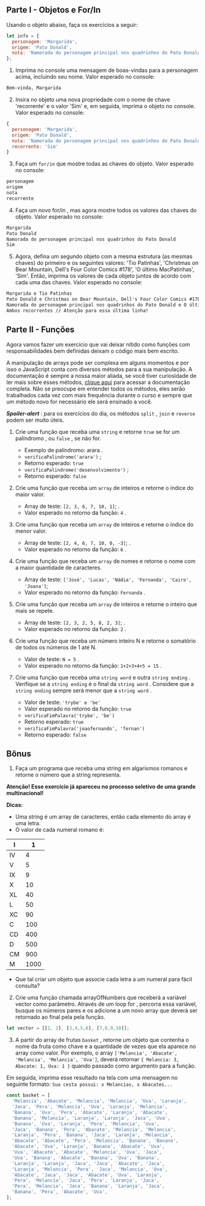## Parte I - Objetos e For/In
Usando o objeto abaixo, faça os exercícios a seguir:

```js
let info = {
  personagem: 'Margarida',
  origem: 'Pato Donald',
  nota: 'Namorada do personagem principal nos quadrinhos do Pato Donald',
};
```

1. Imprima no console uma mensagem de boas-vindas para a personagem acima, incluindo seu nome. Valor esperado no console:

```txt
Bem-vinda, Margarida
```

2. Insira no objeto uma nova propriedade com o nome de chave 'recorrente' e o valor 'Sim' e, em seguida, imprima o objeto no console. Valor esperado no console:

```js
{
  personagem: 'Margarida',
  origem: 'Pato Donald',
  nota: 'Namorada do personagem principal nos quadrinhos do Pato Donald',
  recorrente: 'Sim'
}
```

3. Faça um `for/in` que mostre todas as chaves do objeto. Valor esperado no console:

```txt
personagem
origem
nota
recorrente
```

4. Faça um novo for/in , mas agora mostre todos os valores das chaves do objeto. Valor esperado no console:

```txt
Margarida
Pato Donald
Namorada do personagem principal nos quadrinhos do Pato Donald
Sim
```

5. Agora, defina um segundo objeto com a mesma estrutura (as mesmas chaves) do primeiro e os seguintes valores: 'Tio Patinhas', 'Christmas on Bear Mountain, Dell's Four Color Comics #178', 'O último MacPatinhas', 'Sim'. Então, imprima os valores de cada objeto juntos de acordo com cada uma das chaves. Valor esperado no console:

```txt
Margarida e Tio Patinhas
Pato Donald e Christmas on Bear Mountain, Dell's Four Color Comics #178
Namorada do personagem principal nos quadrinhos do Pato Donald e O último MacPatinhas
Ambos recorrentes // Atenção para essa última linha!
```

## Parte II - Funções
Agora vamos fazer um exercício que vai deixar nítido como funções com responsabilidades bem definidas deixam o código mais bem escrito.

A manipulação de arrays pode ser complexa em alguns momentos e por isso o JavaScript conta com diversos métodos para a sua manipulação. A documentação é sempre a nossa maior aliada, se você tiver curiosidade de ler mais sobre esses métodos, [clique aqui](https://developer.mozilla.org/en-US/docs/Web/JavaScript/Reference/Global_Objects/Array) para acessar a documentação completa. Não se preocupe em entender todos os métodos, eles serão trabalhados cada vez com mais frequência durante o curso e sempre que um método novo for necessário ele será ensinado a você.

**_Spoiler-alert_** : para os exercícios do dia, os métodos `split` , `join` e `reverse` podem ser muito úteis.

1. Crie uma função que receba uma `string` e retorne `true` se for um palíndromo , ou `false` , se não for.
    - Exemplo de palíndromo: arara .
    - `verificaPalindrome('arara')` ;
    - Retorno esperado: `true`
    - `verificaPalindrome('desenvolvimento')` ;
    - Retorno esperado: `false`

2. Crie uma função que receba um `array` de inteiros e retorne o índice do maior valor.
    - Array de teste: `[2, 3, 6, 7, 10, 1]`; .
    - Valor esperado no retorno da função: `4` .

3. Crie uma função que receba um `array` de inteiros e retorne o índice do menor valor.
    - Array de teste: `[2, 4, 6, 7, 10, 0, -3]`; .
    - Valor esperado no retorno da função: `6` .

4. Crie uma função que receba um `array` de nomes e retorne o nome com a maior quantidade de caracteres.
    - Array de teste: `['José', 'Lucas', 'Nádia', 'Fernanda', 'Cairo', 'Joana']`;
    - Valor esperado no retorno da função: `Fernanda` .

5. Crie uma função que receba um `array` de inteiros e retorne o inteiro que mais se repete.
    - Array de teste: `[2, 3, 2, 5, 8, 2, 3]`; .
    - Valor esperado no retorno da função: `2` .

6. Crie uma função que receba um número inteiro N e retorne o somatório de todos os números de 1 até N.
    - Valor de teste: `N = 5` .
    - Valor esperado no retorno da função: `1+2+3+4+5 = 15` .

7. Crie uma função que receba uma `string word` e outra `string ending` . Verifique se a `string ending` é o final da `string word` . Considere que a `string ending` sempre será menor que a `string word` .
    - Valor de teste: `'trybe' e 'be'`
    - Valor esperado no retorno da função: `true`
    - `verificaFimPalavra('trybe', 'be')`
    - Retorno esperado: `true`
    - `verificaFimPalavra('joaofernando', 'fernan')`
    - Retorno esperado: `false`

## Bônus
1. Faça um programa que receba uma string em algarismos romanos e retorne o número que a string representa.

**Atenção! Esse exercício já apareceu no processo seletivo de uma grande multinacional!**

**Dicas:**
  - Uma string é um array de caracteres, então cada elemento do array é uma letra.
  - O valor de cada numeral romano é:

| I   | 1    |
| --- | ---- |
| IV  | 4    |
| V   | 5    |
| IX  | 9    |
| X   | 10   |
| XL  | 40   |
| L   | 50   |
| XC  | 90   |
| C   | 100  |
| CD  | 400  |
| D   | 500  |
| CM  | 900  |
| M   | 1000 |

- Que tal criar um objeto que associe cada letra a um numeral para fácil consulta?

2. Crie uma função chamada arrayOfNumbers que receberá a variável vector como parâmetro. Através de um loop for , percorra essa variável, busque os números pares e os adicione a um novo array que deverá ser retornado ao final pela pela função.

```js
let vector = [[1, 2], [3,4,5,6], [7,8,9,10]];
```

3. A partir do array de frutas `basket` , retorne um objeto que contenha o nome da fruta como chave e a quantidade de vezes que ela aparece no array como valor. Por exemplo, o array `['Melancia', 'Abacate', 'Melancia', 'Melancia', 'Uva']`, deverá retornar `{ Melancia: 3, Abacate: 1, Uva: 1 }` quando passado como argumento para a função.

Em seguida, imprima esse resultado na tela com uma mensagem no seguinte formato: `Sua cesta possui: x Melancias, x Abacates...`

```js
const basket = [
  'Melancia', 'Abacate', 'Melancia', 'Melancia', 'Uva', 'Laranja',
  'Jaca', 'Pera', 'Melancia', 'Uva', 'Laranja', 'Melancia',
  'Banana', 'Uva', 'Pera', 'Abacate', 'Laranja', 'Abacate',
  'Banana', 'Melancia', 'Laranja', 'Laranja', 'Jaca', 'Uva',
  'Banana', 'Uva', 'Laranja', 'Pera', 'Melancia', 'Uva',
  'Jaca', 'Banana', 'Pera', 'Abacate', 'Melancia', 'Melancia',
  'Laranja', 'Pera', 'Banana', 'Jaca', 'Laranja', 'Melancia',
  'Abacate', 'Abacate', 'Pera', 'Melancia', 'Banana', 'Banana',
  'Abacate', 'Uva', 'Laranja', 'Banana', 'Abacate', 'Uva',
  'Uva', 'Abacate', 'Abacate', 'Melancia', 'Uva', 'Jaca',
  'Uva', 'Banana', 'Abacate', 'Banana', 'Uva', 'Banana',
  'Laranja', 'Laranja', 'Jaca', 'Jaca', 'Abacate', 'Jaca',
  'Laranja', 'Melancia', 'Pera', 'Jaca', 'Melancia', 'Uva',
  'Abacate', 'Jaca', 'Jaca', 'Abacate', 'Uva', 'Laranja',
  'Pera', 'Melancia', 'Jaca', 'Pera', 'Laranja', 'Jaca',
  'Pera', 'Melancia', 'Jaca', 'Banana', 'Laranja', 'Jaca',
  'Banana', 'Pera', 'Abacate', 'Uva',
];
```